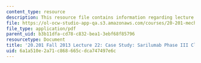 ```yaml
---
content_type: resource
description: This resource file contains information regarding lecture 22.
file: https://ol-ocw-studio-app-qa.s3.amazonaws.com/courses/20-201-mechanisms-of-drug-actions-fall-2013/6a1a510e2a71c868665cdca747497e6c_MIT20_201F13_L22_cystic.pdf
file_type: application/pdf
parent_uid: b3b11dfa-cd78-c832-bea1-3ebf68f85796
resourcetype: Document
title: '20.201 Fall 2013 Lecture 22: Case Study: Sarilumab Phase III Clinical Result'
uid: 6a1a510e-2a71-c868-665c-dca747497e6c
---
```

